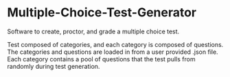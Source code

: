 # Multiple-Choice-Test-Generator
Software to create, proctor, and grade a multiple choice test.

Test composed of categories, and each category is composed of questions. The categories and questions are loaded in from a user provided .json file. 
Each category contains a pool of questions that the test pulls from randomly during test generation. 
